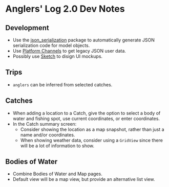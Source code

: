 Anglers' Log 2.0 Dev Notes
==========================

## Development
* Use the [json_serialization](https://flutter.io/json/#code-generation) package to automatically generate JSON serialization code for model objects.
* Use [Platform Channels](https://flutter.io/platform-channels/) to get legacy JSON user data.
* Possibly use [Sketch](https://www.sketchapp.com/) to disign UI mockups.

## Trips
* `anglers` can be inferred from selected catches.

## Catches
* When adding a location to a Catch, give the option to select a body of water and fishing spot, use current coordinates, or enter coordinates.
* In the Catch summary screen:
  * Consider showing the location as a map snapshot, rather than just a name and/or coordinates.
  * When showing weather data, consider using a `GridView` since there will be a lot of information to show.

## Bodies of Water
* Combine Bodies of Water and Map pages.
* Default view will be a map view, but provide an alternative list view.